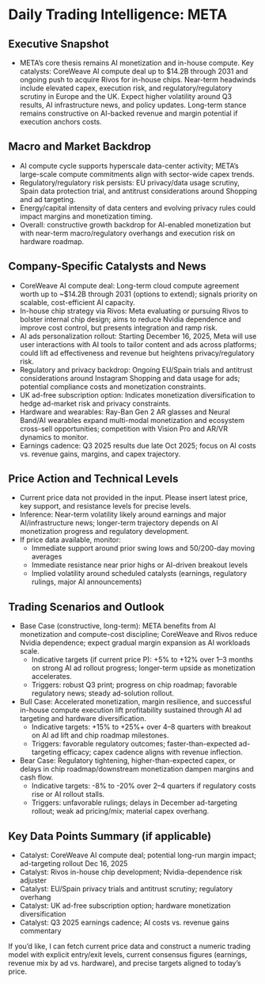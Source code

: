 # Daily Trading Intelligence: META

## Executive Snapshot
- META’s core thesis remains AI monetization and in-house compute. Key catalysts: CoreWeave AI compute deal up to $14.2B through 2031 and ongoing push to acquire Rivos for in-house chips. Near-term headwinds include elevated capex, execution risk, and regulatory/regulatory scrutiny in Europe and the UK. Expect higher volatility around Q3 results, AI infrastructure news, and policy updates. Long-term stance remains constructive on AI-backed revenue and margin potential if execution anchors costs.

## Macro and Market Backdrop
- AI compute cycle supports hyperscale data-center activity; META’s large-scale compute commitments align with sector-wide capex trends.
- Regulatory/regulatory risk persists: EU privacy/data usage scrutiny, Spain data protection trial, and antitrust considerations around Shopping and ad targeting.
- Energy/capital intensity of data centers and evolving privacy rules could impact margins and monetization timing.
- Overall: constructive growth backdrop for AI-enabled monetization but with near-term macro/regulatory overhangs and execution risk on hardware roadmap.

## Company-Specific Catalysts and News
- CoreWeave AI compute deal: Long-term cloud compute agreement worth up to ~$14.2B through 2031 (options to extend); signals priority on scalable, cost-efficient AI capacity.
- In-house chip strategy via Rivos: Meta evaluating or pursuing Rivos to bolster internal chip design; aims to reduce Nvidia dependence and improve cost control, but presents integration and ramp risk.
- AI ads personalization rollout: Starting December 16, 2025, Meta will use user interactions with AI tools to tailor content and ads across platforms; could lift ad effectiveness and revenue but heightens privacy/regulatory risk.
- Regulatory and privacy backdrop: Ongoing EU/Spain trials and antitrust considerations around Instagram Shopping and data usage for ads; potential compliance costs and monetization constraints.
- UK ad-free subscription option: Indicates monetization diversification to hedge ad-market risk and privacy constraints.
- Hardware and wearables: Ray-Ban Gen 2 AR glasses and Neural Band/AI wearables expand multi-modal monetization and ecosystem cross-sell opportunities; competition with Vision Pro and AR/VR dynamics to monitor.
- Earnings cadence: Q3 2025 results due late Oct 2025; focus on AI costs vs. revenue gains, margins, and capex trajectory.

## Price Action and Technical Levels
- Current price data not provided in the input. Please insert latest price, key support, and resistance levels for precise levels.
- Inference: Near-term volatility likely around earnings and major AI/infrastructure news; longer-term trajectory depends on AI monetization progress and regulatory development.
- If price data available, monitor:
  - Immediate support around prior swing lows and 50/200-day moving averages
  - Immediate resistance near prior highs or AI-driven breakout levels
  - Implied volatility around scheduled catalysts (earnings, regulatory rulings, major AI announcements)

## Trading Scenarios and Outlook
- Base Case (constructive, long-term): META benefits from AI monetization and compute-cost discipline; CoreWeave and Rivos reduce Nvidia dependence; expect gradual margin expansion as AI workloads scale.
  - Indicative targets (if current price P): +5% to +12% over 1–3 months on strong AI ad rollout progress; longer-term upside as monetization accelerates.
  - Triggers: robust Q3 print; progress on chip roadmap; favorable regulatory news; steady ad-solution rollout.
- Bull Case: Accelerated monetization, margin resilience, and successful in-house compute execution lift profitability sustained through AI ad targeting and hardware diversification.
  - Indicative targets: +15% to +25%+ over 4–8 quarters with breakout on AI ad lift and chip roadmap milestones.
  - Triggers: favorable regulatory outcomes; faster-than-expected ad-targeting efficacy; capex cadence aligns with revenue inflection.
- Bear Case: Regulatory tightening, higher-than-expected capex, or delays in chip roadmap/downstream monetization dampen margins and cash flow.
  - Indicative targets: -8% to -20% over 2–4 quarters if regulatory costs rise or AI rollout stalls.
  - Triggers: unfavorable rulings; delays in December ad-targeting rollout; weak ad pricing/mix; material capex overhang.

## Key Data Points Summary (if applicable)
- Catalyst: CoreWeave AI compute deal; potential long-run margin impact; ad-targeting rollout Dec 16, 2025
- Catalyst: Rivos in-house chip development; Nvidia-dependence risk adjuster
- Catalyst: EU/Spain privacy trials and antitrust scrutiny; regulatory overhang
- Catalyst: UK ad-free subscription option; hardware monetization diversification
- Catalyst: Q3 2025 earnings cadence; AI costs vs. revenue gains commentary

If you’d like, I can fetch current price data and construct a numeric trading model with explicit entry/exit levels, current consensus figures (earnings, revenue mix by ad vs. hardware), and precise targets aligned to today’s price.